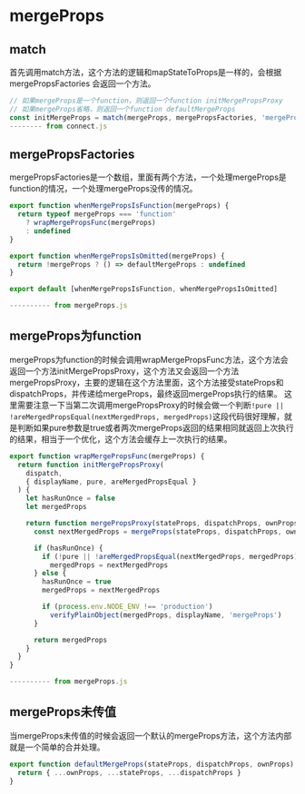 # mergeProps
## match
首先调用match方法，这个方法的逻辑和mapStateToProps是一样的，会根据mergePropsFactories
会返回一个方法。
```js
// 如果mergeProps是一个function，则返回一个function initMergePropsProxy
// 如果mergeProps省略，则返回一个function defaultMergeProps
const initMergeProps = match(mergeProps, mergePropsFactories, 'mergeProps')
-------- from connect.js
```
## mergePropsFactories
mergePropsFactories是一个数组，里面有两个方法，一个处理mergeProps是function的情况，一个处理mergeProps没传的情况。
```js
export function whenMergePropsIsFunction(mergeProps) {
  return typeof mergeProps === 'function'
    ? wrapMergePropsFunc(mergeProps)
    : undefined
}

export function whenMergePropsIsOmitted(mergeProps) {
  return !mergeProps ? () => defaultMergeProps : undefined
}

export default [whenMergePropsIsFunction, whenMergePropsIsOmitted]

---------- from mergeProps.js
```
## mergeProps为function
mergeProps为function的时候会调用wrapMergePropsFunc方法，这个方法会返回一个方法initMergePropsProxy，这个方法又会返回一个方法mergePropsProxy，主要的逻辑在这个方法里面，这个方法接受stateProps和dispatchProps，并传递给mergeProps，最终返回mergeProps执行的结果。
这里需要注意一下当第二次调用mergePropsProxy的时候会做一个判断`!pure || !areMergedPropsEqual(nextMergedProps, mergedProps)`这段代码很好理解，就是判断如果pure参数是true或者两次mergeProps返回的结果相同就返回上次执行的结果，相当于一个优化，这个方法会缓存上一次执行的结果。
```js
export function wrapMergePropsFunc(mergeProps) {
  return function initMergePropsProxy(
    dispatch,
    { displayName, pure, areMergedPropsEqual }
  ) {
    let hasRunOnce = false
    let mergedProps

    return function mergePropsProxy(stateProps, dispatchProps, ownProps) {
      const nextMergedProps = mergeProps(stateProps, dispatchProps, ownProps)

      if (hasRunOnce) {
        if (!pure || !areMergedPropsEqual(nextMergedProps, mergedProps))
          mergedProps = nextMergedProps
      } else {
        hasRunOnce = true
        mergedProps = nextMergedProps

        if (process.env.NODE_ENV !== 'production')
          verifyPlainObject(mergedProps, displayName, 'mergeProps')
      }

      return mergedProps
    }
  }
}

---------- from mergeProps.js
```
## mergeProps未传值
当mergeProps未传值的时候会返回一个默认的mergeProps方法，这个方法内部就是一个简单的合并处理。
```js
export function defaultMergeProps(stateProps, dispatchProps, ownProps) {
  return { ...ownProps, ...stateProps, ...dispatchProps }
}
```